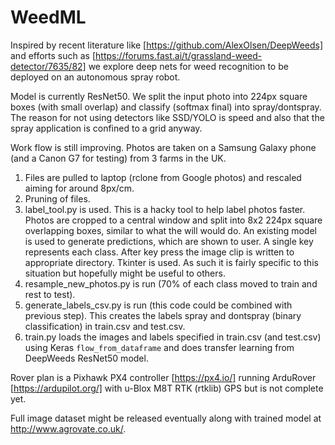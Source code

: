 # WeedML

Inspired by recent literature like [https://github.com/AlexOlsen/DeepWeeds] and efforts such as [https://forums.fast.ai/t/grassland-weed-detector/7635/82] we explore deep nets for weed recognition to be deployed on an autonomous spray robot.

Model is currently ResNet50.  We split the input photo into 224px square boxes (with small overlap) and classify (softmax final) into spray/dontspray.  The reason for not using detectors like SSD/YOLO is speed and also that the spray application is confined to a grid anyway.

Work flow is still improving.  Photos are taken on a Samsung Galaxy phone (and a Canon G7 for testing) from 3 farms in the UK.
1. Files are pulled to laptop (rclone from Google photos) and rescaled aiming for around 8px/cm.  
1. Pruning of files.
1. label_tool.py is used.  This is a hacky tool to help label photos faster.  Photos are cropped to a central window and split into 8x2 224px square overlapping boxes, similar to what the will would do.  An existing model is used to generate predictions, which are shown to user.  A single key represents each class.  After key press the image clip is written to appropriate directory.  Tkinter is used.  As such it is fairly specific to this situation but hopefully might be useful to others.
1. resample_new_photos.py is run (70% of each class moved to train and rest to test).
1. generate_labels_csv.py is run (this code could be combined with previous step).  This creates the labels spray and dontspray (binary classification) in train.csv and test.csv.
1. train.py loads the images and labels specified in train.csv (and test.csv) using Keras `flow_from_dataframe` and does transfer learning from DeepWeeds ResNet50 model.


Rover plan is a Pixhawk PX4 controller [https://px4.io/] running ArduRover [https://ardupilot.org/] with u-Blox M8T RTK (rtklib) GPS but is not complete yet.

Full image dataset might be released eventually along with trained model at http://www.agrovate.co.uk/.
